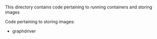 This directory contains code pertaining to running containers and storing images

Code pertaining to storing images:

 - graphdriver

